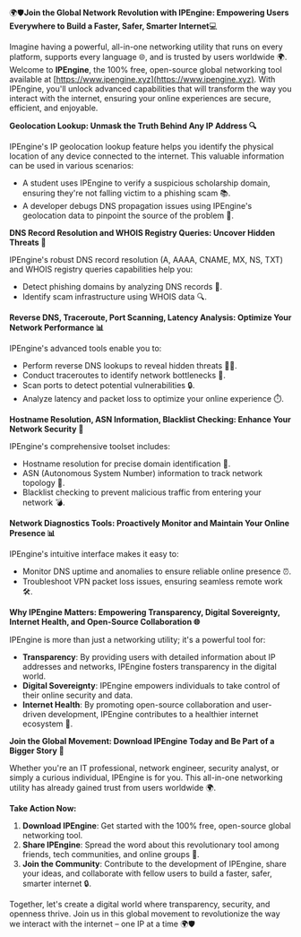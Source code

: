 🌍🛡️**Join the Global Network Revolution with IPEngine: Empowering Users Everywhere to Build a Faster, Safer, Smarter Internet**💻

Imagine having a powerful, all-in-one networking utility that runs on every platform, supports every language 🌐, and is trusted by users worldwide 🌍. Welcome to **IPEngine**, the 100% free, open-source global networking tool available at [https://www.ipengine.xyz](https://www.ipengine.xyz). With IPEngine, you'll unlock advanced capabilities that will transform the way you interact with the internet, ensuring your online experiences are secure, efficient, and enjoyable.

**Geolocation Lookup: Unmask the Truth Behind Any IP Address 🔍**

IPEngine's IP geolocation lookup feature helps you identify the physical location of any device connected to the internet. This valuable information can be used in various scenarios:

* A student uses IPEngine to verify a suspicious scholarship domain, ensuring they're not falling victim to a phishing scam 📚.
* A developer debugs DNS propagation issues using IPEngine's geolocation data to pinpoint the source of the problem 🔧.

**DNS Record Resolution and WHOIS Registry Queries: Uncover Hidden Threats 📡**

IPEngine's robust DNS record resolution (A, AAAA, CNAME, MX, NS, TXT) and WHOIS registry queries capabilities help you:

* Detect phishing domains by analyzing DNS records 🚨.
* Identify scam infrastructure using WHOIS data 🔍.

**Reverse DNS, Traceroute, Port Scanning, Latency Analysis: Optimize Your Network Performance 📊**

IPEngine's advanced tools enable you to:

* Perform reverse DNS lookups to reveal hidden threats 🕵️‍♀️.
* Conduct traceroutes to identify network bottlenecks 🔴.
* Scan ports to detect potential vulnerabilities 🔒.
* Analyze latency and packet loss to optimize your online experience ⏱️.

**Hostname Resolution, ASN Information, Blacklist Checking: Enhance Your Network Security 🚀**

IPEngine's comprehensive toolset includes:

* Hostname resolution for precise domain identification 🔑.
* ASN (Autonomous System Number) information to track network topology 👥.
* Blacklist checking to prevent malicious traffic from entering your network 💣.

**Network Diagnostics Tools: Proactively Monitor and Maintain Your Online Presence 📊**

IPEngine's intuitive interface makes it easy to:

* Monitor DNS uptime and anomalies to ensure reliable online presence ⏰.
* Troubleshoot VPN packet loss issues, ensuring seamless remote work 🛠️.

**Why IPEngine Matters: Empowering Transparency, Digital Sovereignty, Internet Health, and Open-Source Collaboration 🌐**

IPEngine is more than just a networking utility; it's a powerful tool for:

* **Transparency**: By providing users with detailed information about IP addresses and networks, IPEngine fosters transparency in the digital world.
* **Digital Sovereignty**: IPEngine empowers individuals to take control of their online security and data.
* **Internet Health**: By promoting open-source collaboration and user-driven development, IPEngine contributes to a healthier internet ecosystem 🌿.

**Join the Global Movement: Download IPEngine Today and Be Part of a Bigger Story 🚀**

Whether you're an IT professional, network engineer, security analyst, or simply a curious individual, IPEngine is for you. This all-in-one networking utility has already gained trust from users worldwide 🌍.

**Take Action Now:**

1. **Download IPEngine**: Get started with the 100% free, open-source global networking tool.
2. **Share IPEngine**: Spread the word about this revolutionary tool among friends, tech communities, and online groups 🤝.
3. **Join the Community**: Contribute to the development of IPEngine, share your ideas, and collaborate with fellow users to build a faster, safer, smarter internet 🔒.

Together, let's create a digital world where transparency, security, and openness thrive. Join us in this global movement to revolutionize the way we interact with the internet – one IP at a time 🌍🛡️